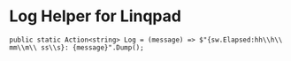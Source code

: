 ﻿# Log Helper for Linqpad

	public static Action<string> Log = (message) => $"{sw.Elapsed:hh\\h\\ mm\\m\\ ss\\s}: {message}".Dump();
